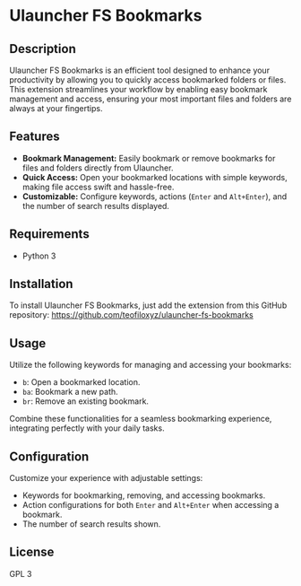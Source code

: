 # Ulauncher FS Bookmarks

## Description

Ulauncher FS Bookmarks is an efficient tool designed to enhance your productivity by allowing you to quickly access bookmarked folders or files. This extension streamlines your workflow by enabling easy bookmark management and access, ensuring your most important files and folders are always at your fingertips.

## Features

- **Bookmark Management:** Easily bookmark or remove bookmarks for files and folders directly from Ulauncher.
- **Quick Access:** Open your bookmarked locations with simple keywords, making file access swift and hassle-free.
- **Customizable:** Configure keywords, actions (`Enter` and `Alt+Enter`), and the number of search results displayed.

## Requirements

- Python 3

## Installation

To install Ulauncher FS Bookmarks, just add the extension from this GitHub repository: https://github.com/teofiloxyz/ulauncher-fs-bookmarks

## Usage

Utilize the following keywords for managing and accessing your bookmarks:

- `b`: Open a bookmarked location.
- `ba`: Bookmark a new path.
- `br`: Remove an existing bookmark.

Combine these functionalities for a seamless bookmarking experience, integrating perfectly with your daily tasks.

## Configuration

Customize your experience with adjustable settings:

- Keywords for bookmarking, removing, and accessing bookmarks.
- Action configurations for both `Enter` and `Alt+Enter` when accessing a bookmark.
- The number of search results shown.

## License

GPL 3
